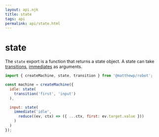 ```yaml
---
layout: api.njk
title: state
tags: api
permalink: api/state.html
---
```


# state

The `state` export is a function that returns a state object. A state can take [transitions](./transition.html), [immediates](./immediate.html) as arguments.

```js
import { createMachine, state, transition } from '@matthewp/robot';

const machine = createMachine({
  idle: state(
    transition('first', 'input')
  ),

  input: state(
    immediate('idle',
      reduce((ev, ctx) => ({ ...ctx, first: ev.target.value }))
    )
  )
});
```